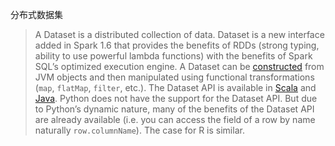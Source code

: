 分布式数据集
>A Dataset is a distributed collection of data. Dataset is a new interface added in Spark 1.6 that provides the benefits of RDDs (strong typing, ability to use powerful lambda functions) with the benefits of Spark SQL’s optimized execution engine. A Dataset can be [constructed](http://spark.apache.org/docs/latest/sql-getting-started.html#creating-datasets) from JVM objects and then manipulated using functional transformations (`map`, `flatMap`, `filter`, etc.). The Dataset API is available in [Scala](http://spark.apache.org/docs/latest/api/scala/index.html#org.apache.spark.sql.Dataset) and [Java](http://spark.apache.org/docs/latest/api/java/index.html?org/apache/spark/sql/Dataset.html). Python does not have the support for the Dataset API. But due to Python’s dynamic nature, many of the benefits of the Dataset API are already available (i.e. you can access the field of a row by name naturally `row.columnName`). The case for R is similar.
